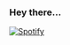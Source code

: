 ### Hey there...

[![Spotify](https://novatorem-two-theta.vercel.app/api/spotify/?background_color=0D1117&border_color=0D1117)](https://open.spotify.com/user/deathmonkeyyt)
